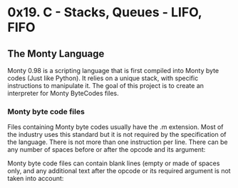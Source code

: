 <h1> 0x19. C - Stacks, Queues - LIFO, FIFO</h1>
<h2> The Monty Language </h2>
<p>Monty 0.98 is a scripting language that is first compiled into Monty byte codes (Just like Python). It relies on a unique stack, with specific instructions to manipulate it. The goal of this project is to create an interpreter for Monty ByteCodes files.

<h3><b>Monty byte code files</b></h3>

Files containing Monty byte codes usually have the .m extension. Most of the industry uses this standard but it is not required by the specification of the language. There is not more than one instruction per line. There can be any number of spaces before or after the opcode and its argument:
<p>Monty byte code files can contain blank lines (empty or made of spaces only, and any additional text after the opcode or its required argument is not taken into account:</p>
